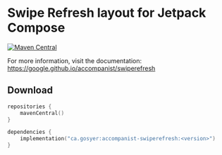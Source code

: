 # Swipe Refresh layout for Jetpack Compose

[![Maven Central](https://img.shields.io/maven-central/v/ca.gosyer/accompanist-swiperefresh)](https://search.maven.org/search?q=g:com.google.accompanist)

For more information, visit the documentation: https://google.github.io/accompanist/swiperefresh

## Download

```kotlin
repositories {
    mavenCentral()
}

dependencies {
    implementation("ca.gosyer:accompanist-swiperefresh:<version>")
}
```
